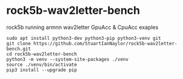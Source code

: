 # rock5b-wav2letter-bench
rock5b running armnn wav2letter GpuAcc &amp; CpuAcc exaples
```
sudo apt install python3-dev python3-pip python3-venv git
git clone https://github.com/StuartIanNaylor/rock5b-wav2letter-bench.git
cd rock5b-wav2letter-bench
python3 -m venv --system-site-packages ./venv
source ./venv/bin/activate
pip3 install --upgrade pip
```


